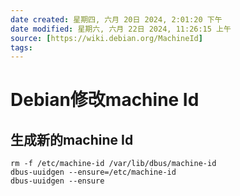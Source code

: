 ```yaml
---
date created: 星期四, 六月 20日 2024, 2:01:20 下午
date modified: 星期六, 六月 22日 2024, 11:26:15 上午
source: [https://wiki.debian.org/MachineId]
tags: 
---
```


# Debian修改machine Id

## 生成新的machine Id

```shell
rm -f /etc/machine-id /var/lib/dbus/machine-id
dbus-uuidgen --ensure=/etc/machine-id
dbus-uuidgen --ensure
```